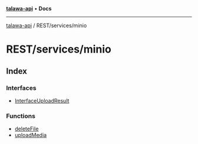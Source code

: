 [**talawa-api**](../../../README.md) • **Docs**

***

[talawa-api](../../../modules.md) / REST/services/minio

# REST/services/minio

## Index

### Interfaces

- [InterfaceUploadResult](interfaces/InterfaceUploadResult.md)

### Functions

- [deleteFile](functions/deleteFile.md)
- [uploadMedia](functions/uploadMedia.md)
